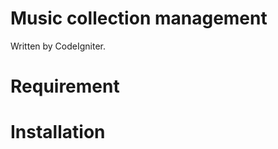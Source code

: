 Music collection management
===========================
Written by CodeIgniter.

Requirement
===========

Installation
============


